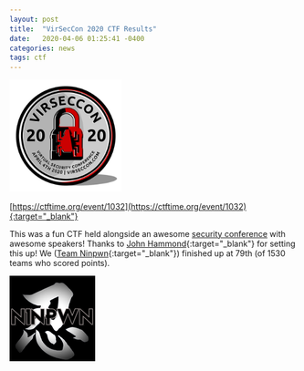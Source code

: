 ```yaml
---
layout: post
title:  "VirSecCon 2020 CTF Results"
date:   2020-04-06 01:25:41 -0400
categories: news
tags: ctf
---
```


<a href = "https://virseccon.com/" target="_blank"><img src="/assets/images/VSC2020.png" width="39%"></a>

[https://ctftime.org/event/1032](https://ctftime.org/event/1032){:target="_blank"}

This was a fun CTF held alongside an awesome [security conference](https://virseccon.com/) with awesome speakers! Thanks to [John Hammond](https://www.youtube.com/user/RootOfTheNull/featured){:target="_blank"} for setting this up!  We ([Team Ninpwn](https://ninpwn.com/about-us){:target="_blank"}) finished up at 79th (of 1530 teams who scored points).

<a href = "https://ninpwn.com/" target="_blank"><img src="/assets/images/ninpwn.png"></a>